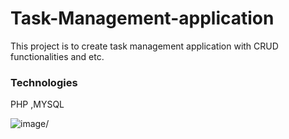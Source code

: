 # Task-Management-application
This project is to create task management application with CRUD functionalities and etc.

### Technologies
PHP ,MYSQL

![image](https://github.com/Kaushalya193/Task-Management-application/assets/115540141/87b00257-60b7-4a36-ac76-c65456bde3a6im)/

